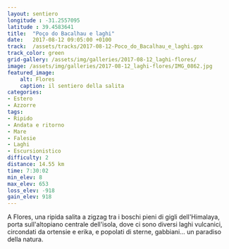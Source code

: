```yaml
---
layout: sentiero
longitude : -31.2557095
latitude : 39.4583641
title:  "Poço do Bacalhau e laghi"
date:   2017-08-12 09:05:00 +0100
track:  /assets/tracks/2017-08-12-Poco_do_Bacalhau_e_laghi.gpx
track_color: green
grid-gallery: /assets/img/galleries/2017-08-12_laghi-flores/
image: /assets/img/galleries/2017-08-12_laghi-flores/IMG_0862.jpg
featured_image:
    alt: Flores
    caption: il sentiero della salita
categories:
- Estero
- Azzorre
tags:
- Ripido
- Andata e ritorno  
- Mare
- Falesie
- Laghi
- Escursionistico
difficulty: 2
distance: 14.55 km
time: 7:30:02
min_elev: 8
max_elev: 653
loss_elev: -918
gain_elev: 918
---
```


A Flores, una ripida salita a zigzag tra i boschi pieni di gigli dell'Himalaya, porta sull'altopiano centrale dell'isola, dove ci sono diversi laghi vulcanici, circondati da ortensie e erika, e popolati di sterne, gabbiani... un paradiso della natura.

